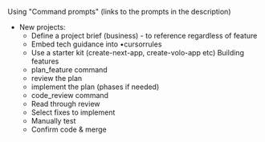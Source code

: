 Using "Command prompts" (links to the prompts in the description)
- New projects:
  - Define a project brief (business) - to reference regardless of feature
  - Embed tech guidance into •cursorrules
  - Use a starter kit (create-next-app, create-volo-app etc)
Building features
  - plan_feature command
  - review the plan
  - implement the plan (phases if needed)
  - code_review command
  - Read through review
  - Select fixes to implement
  - Manually test
  - Confirm code & merge